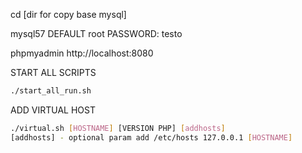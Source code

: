 cd [dir for copy base mysql]

mysql57 DEFAULT root PASSWORD: testo

phpmyadmin http://localhost:8080

START ALL SCRIPTS
```sh
./start_all_run.sh
```

ADD VIRTUAL HOST
```sh
./virtual.sh [HOSTNAME] [VERSION PHP] [addhosts]  
[addhosts] - optional param add /etc/hosts 127.0.0.1 [HOSTNAME]
```
